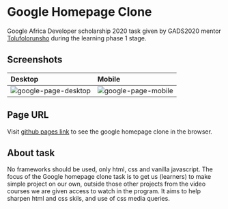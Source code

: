 # Google Homepage Clone
Google Africa Developer scholarship 2020 task given by GADS2020 mentor [Tolufolorunsho](https://twitter.com/Developer_Tolu) during the learning phase 1 stage. 

## Screenshots

|Desktop |Mobile |
|:-- |:-- |
|![google-page-desktop](https://user-images.githubusercontent.com/45185388/128586901-677ea7fe-4ec6-4869-abed-98dae0fa2887.png)|![google-page-mobile](https://user-images.githubusercontent.com/45185388/128586906-e6bec335-2e07-4f3b-8125-7feaaccf0cf9.png)|

## Page URL
Visit [github pages link](https://ifycode.github.io/Google-Homepage-Clone/) to see the google homepage clone in the browser.

## About task
No frameworks should be used, only html, css and vanilla javascript. The focus of the Google homepage clone task is to get us (learners) to make simple project on our own, outside those other projects from the video courses we are given access to watch in the program. It aims to help sharpen html and css skils, and use of css media queries.
